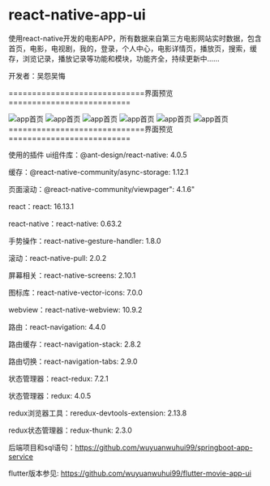 # react-native-app-ui
使用react-native开发的电影APP，所有数据来自第三方电影网站实时数据，包含首页，电影，电视剧，我的，登录，个人中心，电影详情页，播放页，搜索，缓存，浏览记录，播放记录等功能和模块，功能齐全，持续更新中......

开发者：吴怨吴悔

=============================界面预览==========================

![app首页](https://github.com/wuyuanwuhui99/react-native-app-ui/raw/main/movie1.png)
![app首页](https://github.com/wuyuanwuhui99/react-native-app-ui/raw/main/movie2.png)
![app首页](https://github.com/wuyuanwuhui99/react-native-app-ui/raw/main/movie3.png)
![app首页](https://github.com/wuyuanwuhui99/react-native-app-ui/raw/main/movie4.png)
![app首页](https://github.com/wuyuanwuhui99/react-native-app-ui/raw/main/movie5.png)
![app首页](https://github.com/wuyuanwuhui99/react-native-app-ui/raw/main/movie6.png)
=============================界面预览==========================

使用的插件
ui组件库：@ant-design/react-native: 4.0.5

缓存：@react-native-community/async-storage: 1.12.1

页面滚动：@react-native-community/viewpager": 4.1.6"

react：react: 16.13.1

react-native：react-native: 0.63.2

手势操作：react-native-gesture-handler: 1.8.0

滚动：react-native-pull: 2.0.2

屏幕相关：react-native-screens: 2.10.1

图标库：react-native-vector-icons: 7.0.0

webview：react-native-webview: 10.9.2

路由：react-navigation: 4.4.0

路由缓存：react-navigation-stack: 2.8.2

路由切换：react-navigation-tabs: 2.9.0

状态管理器：react-redux: 7.2.1

状态管理器：redux: 4.0.5

redux浏览器工具：reredux-devtools-extension: 2.13.8

redux状态管理器：redux-thunk: 2.3.0

后端项目和sql语句：https://github.com/wuyuanwuhui99/springboot-app-service

flutter版本参见: https://github.com/wuyuanwuhui99/flutter-movie-app-ui
